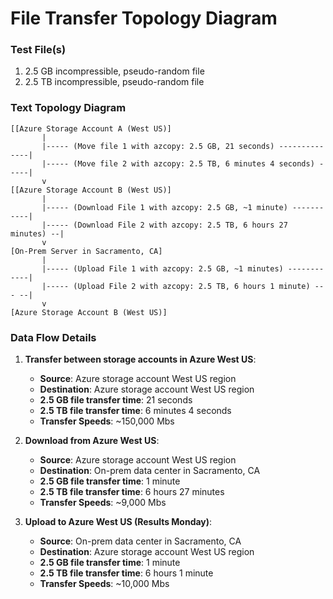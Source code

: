 # File Transfer Topology Diagram

### Test File(s)
1. 2.5 GB incompressible, pseudo-random file
2. 2.5 TB incompressible, pseudo-random file

### Text Topology Diagram
```
[[Azure Storage Account A (West US)]
       |
       |----- (Move file 1 with azcopy: 2.5 GB, 21 seconds) --------------|
       |----- (Move file 2 with azcopy: 2.5 TB, 6 minutes 4 seconds) -----|
       v
[[Azure Storage Account B (West US)]
       |
       |----- (Download File 1 with azcopy: 2.5 GB, ~1 minute) -----------|
       |----- (Download File 2 with azcopy: 2.5 TB, 6 hours 27 minutes) --|
       v
[On-Prem Server in Sacramento, CA]
       |
       |----- (Upload File 1 with azcopy: 2.5 GB, ~1 minutes) ------------|
       |----- (Upload File 2 with azcopy: 2.5 TB, 6 hours 1 minute) --- --|
       v
[Azure Storage Account B (West US)]
```
### Data Flow Details

1. **Transfer between storage accounts in Azure West US**:
   - **Source**: Azure storage account West US region
   - **Destination**: Azure storage account West US region
   - **2.5 GB file transfer time**: 21 seconds
   - **2.5 TB file transfer time**: 6 minutes 4 seconds
   - **Transfer Speeds**: ~150,000 Mbs

2. **Download from Azure West US**:
    - **Source**: Azure storage account West US region
    - **Destination**: On-prem data center in Sacramento, CA
    - **2.5 GB file transfer time**: 1 minute
    - **2.5 TB file transfer time**: 6 hours 27 minutes
    - **Transfer Speeds**: ~9,000 Mbs

3. **Upload to Azure West US (Results Monday)**:
   - **Source**: On-prem data center in Sacramento, CA
   - **Destination**: Azure storage account West US region
   - **2.5 GB file transfer time**: 1 minute
   - **2.5 TB file transfer time**: 6 hours 1 minute
   - **Transfer Speeds**: ~10,000 Mbs

